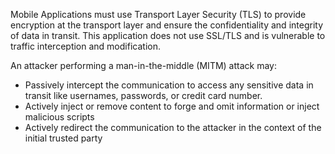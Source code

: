 Mobile Applications must use Transport Layer Security (TLS) to provide encryption at the transport layer and ensure the confidentiality and integrity of data in transit. This application does not use SSL/TLS and is vulnerable to traffic interception and modification.

An attacker performing a man-in-the-middle (MITM) attack may:

* Passively intercept the communication to access any sensitive data in transit like usernames, passwords, or credit card number.
* Actively inject or remove content to forge and omit information or inject malicious scripts
* Actively redirect the communication to the attacker in the context of the initial trusted party
